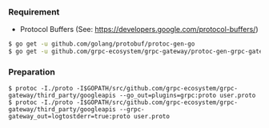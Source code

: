 ### Requirement

- Protocol Buffers (See: https://developers.google.com/protocol-buffers/)

```sh
$ go get -u github.com/golang/protobuf/protoc-gen-go
$ go get -u github.com/grpc-ecosystem/grpc-gateway/protoc-gen-grpc-gateway
```

### Preparation

```
$ protoc -I./proto -I$GOPATH/src/github.com/grpc-ecosystem/grpc-gateway/third_party/googleapis --go_out=plugins=grpc:proto user.proto
$ protoc -I./proto -I$GOPATH/src/github.com/grpc-ecosystem/grpc-gateway/third_party/googleapis --grpc-gateway_out=logtostderr=true:proto user.proto
```

